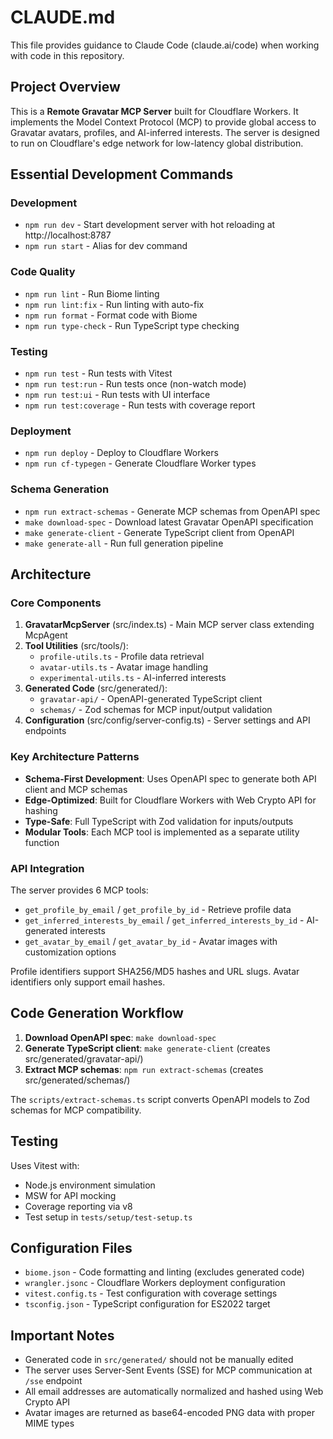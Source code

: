 # CLAUDE.md

This file provides guidance to Claude Code (claude.ai/code) when working with code in this repository.

## Project Overview

This is a **Remote Gravatar MCP Server** built for Cloudflare Workers. It implements the Model Context Protocol (MCP) to provide global access to Gravatar avatars, profiles, and AI-inferred interests. The server is designed to run on Cloudflare's edge network for low-latency global distribution.

## Essential Development Commands

### Development
- `npm run dev` - Start development server with hot reloading at http://localhost:8787
- `npm run start` - Alias for dev command

### Code Quality
- `npm run lint` - Run Biome linting
- `npm run lint:fix` - Run linting with auto-fix
- `npm run format` - Format code with Biome
- `npm run type-check` - Run TypeScript type checking

### Testing
- `npm run test` - Run tests with Vitest
- `npm run test:run` - Run tests once (non-watch mode)
- `npm run test:ui` - Run tests with UI interface
- `npm run test:coverage` - Run tests with coverage report

### Deployment
- `npm run deploy` - Deploy to Cloudflare Workers
- `npm run cf-typegen` - Generate Cloudflare Worker types

### Schema Generation
- `npm run extract-schemas` - Generate MCP schemas from OpenAPI spec
- `make download-spec` - Download latest Gravatar OpenAPI specification
- `make generate-client` - Generate TypeScript client from OpenAPI
- `make generate-all` - Run full generation pipeline

## Architecture

### Core Components

1. **GravatarMcpServer** (src/index.ts) - Main MCP server class extending McpAgent
2. **Tool Utilities** (src/tools/):
   - `profile-utils.ts` - Profile data retrieval
   - `avatar-utils.ts` - Avatar image handling
   - `experimental-utils.ts` - AI-inferred interests
3. **Generated Code** (src/generated/):
   - `gravatar-api/` - OpenAPI-generated TypeScript client
   - `schemas/` - Zod schemas for MCP input/output validation
4. **Configuration** (src/config/server-config.ts) - Server settings and API endpoints

### Key Architecture Patterns

- **Schema-First Development**: Uses OpenAPI spec to generate both API client and MCP schemas
- **Edge-Optimized**: Built for Cloudflare Workers with Web Crypto API for hashing
- **Type-Safe**: Full TypeScript with Zod validation for inputs/outputs
- **Modular Tools**: Each MCP tool is implemented as a separate utility function

### API Integration

The server provides 6 MCP tools:
- `get_profile_by_email` / `get_profile_by_id` - Retrieve profile data
- `get_inferred_interests_by_email` / `get_inferred_interests_by_id` - AI-generated interests
- `get_avatar_by_email` / `get_avatar_by_id` - Avatar images with customization options

Profile identifiers support SHA256/MD5 hashes and URL slugs. Avatar identifiers only support email hashes.

## Code Generation Workflow

1. **Download OpenAPI spec**: `make download-spec`
2. **Generate TypeScript client**: `make generate-client` (creates src/generated/gravatar-api/)
3. **Extract MCP schemas**: `npm run extract-schemas` (creates src/generated/schemas/)

The `scripts/extract-schemas.ts` script converts OpenAPI models to Zod schemas for MCP compatibility.

## Testing

Uses Vitest with:
- Node.js environment simulation
- MSW for API mocking
- Coverage reporting via v8
- Test setup in `tests/setup/test-setup.ts`

## Configuration Files

- `biome.json` - Code formatting and linting (excludes generated code)
- `wrangler.jsonc` - Cloudflare Workers deployment configuration
- `vitest.config.ts` - Test configuration with coverage settings
- `tsconfig.json` - TypeScript configuration for ES2022 target

## Important Notes

- Generated code in `src/generated/` should not be manually edited
- The server uses Server-Sent Events (SSE) for MCP communication at `/sse` endpoint
- All email addresses are automatically normalized and hashed using Web Crypto API
- Avatar images are returned as base64-encoded PNG data with proper MIME types